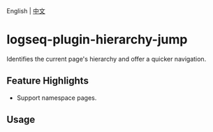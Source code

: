 English | [中文](README.zh.md)

# logseq-plugin-hierarchy-jump

Identifies the current page's hierarchy and offer a quicker navigation.

## Feature Highlights

- Support namespace pages.

## Usage
